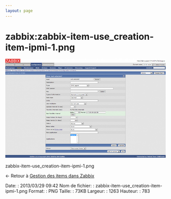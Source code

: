 ```yaml
---
layout: page
---
```


zabbix:zabbix-item-use\_creation-item-ipmi-1.png
================================================

[![zabbix-item-use\_creation-item-ipmi-1.png](../../assets/media/zabbix/zabbix-item-use_creation-item-ipmi-1.png@cache=&w=900&h=557 "zabbix-item-use_creation-item-ipmi-1.png")](../../assets/media/zabbix/zabbix-item-use_creation-item-ipmi-1.png@cache= "Afficher le fichier original")

zabbix-item-use\_creation-item-ipmi-1.png

← Retour à [Gestion des items dans
Zabbix](../../zabbix/zabbix-item-use.html "zabbix:zabbix-item-use")

Date:
:   2013/03/29 09:42
Nom de fichier:
:   zabbix-item-use\_creation-item-ipmi-1.png
Format:
:   PNG
Taille:
:   73KB
Largeur:
:   1263
Hauteur:
:   783


